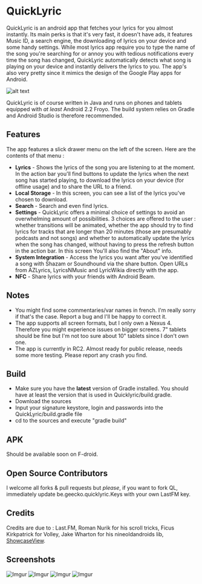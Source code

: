 # QuickLyric

QuickLyric is an android app that fetches your lyrics for you almost instantly. Its main perks is that it's very fast, it doesn't have ads, it features Music ID, a search engine, the downloading of lyrics on your device and some handy settings. While most lyrics app require you to type the name of the song you're searching for or annoy you with tedious notifications every time the song has changed, QuickLyric automatically detects what song is playing on your device and instantly delivers the lyrics to you. The app's also very pretty since it mimics the design of the Google Play apps for Android.

![alt text](http://i.imgur.com/VlSv894.png "Banner Logo")

QuickLyric is of course written in Java and runs on phones and tablets equipped with *at least* Android 2.2 Froyo. The build system relies on Gradle and Android Studio is therefore recommended.

## Features

The app features a slick drawer menu on the left of the screen. Here are the contents of that menu :

* **Lyrics** - Shows the lyrics of the song you are listening to at the moment. In the action bar you'll find buttons to update the lyrics when the next song has started playing, to download the lyrics on your device (for offline usage) and to share the URL to a friend.
* **Local Storage** - In this screen, you can see a list of the lyrics you've chosen to download.
* **Search** - Search and even find lyrics.
* **Settings** - QuickLyric offers a minimal choice of settings to avoid an overwhelming amount of possibilities. 3 choices are offered to the user : whether transitions will be animated, whether the app should try to find lyrics for tracks that are longer than 20 minutes (those are presumably podcasts and not songs) and whether to automatically update the lyrics when the song has changed, without having to press the refresh button in the action bar. In this screen You'll also find the "About" info.
* **System Integration** - Access the lyrics you want after you've identified a song with Shazam or Soundhound via the share button. Open URLs from AZLyrics, LyricsNMusic and LyricWikia directly with the app.
* **NFC** - Share lyrics with your friends with Android Beam.

## Notes
* You might find some commentaries/var names in french. I'm really sorry if that's the case. Report a bug and I'll be happy to correct it.
* The app supports all screen formats, but I only own a Nexus 4. Therefore you might experience issues on bigger screens. 7" tablets should be fine but I'm not too sure about 10" tablets since I don't own one.
* The app is currently in RC2. Almost ready for public release, needs some more testing. Please report any crash you find.

## Build
* Make sure you have the **latest** version of Gradle installed. You should have at least the version that is used in Quicklyric/build.gradle.
* Download the sources
* Input your signature keystore, login and passwords into the QuickLyric/build.gradle file
* cd to the sources and execute "gradle build"

## APK

Should be available soon on F-droid.

## Open Source Contributors

I welcome all forks & pull requests but *please*, if you want to fork QL, immediately update be.geecko.quicklyric.Keys with your own LastFM key.

## Credits

Credits are due to : Last.FM, Roman Nurik for his scroll tricks, Ficus Kirkpatrick for Volley, Jake Wharton for his nineoldandroids lib, [ShowcaseView](https://github.com/amlcurran/ShowcaseView).

## Screenshots

![Imgur](http://i.imgur.com/bKq0GLW.png)
![Imgur](https://i.imgur.com/bEdjfIn.png)
![Imgur](http://i.imgur.com/RtIdK24.png)
![Imgur](http://i.imgur.com/dXlxpmJ.png)
